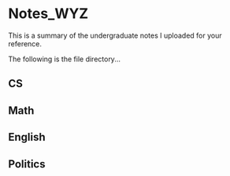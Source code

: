 # Notes_WYZ

This is a summary of the undergraduate notes I uploaded for your reference.

The following is the file directory...

## CS

## Math

## English

## Politics